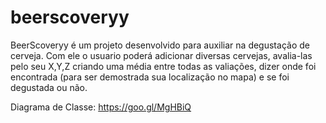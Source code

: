 # beerscoveryy
BeerScoveryy é um projeto desenvolvido para auxiliar na degustação de cerveja.
Com ele o usuario poderá adicionar diversas cervejas, avalia-las pelo seu X,Y,Z criando uma média entre todas as valiações, dizer onde foi encontrada (para ser demostrada sua localização no mapa) e se foi degustada ou não.

Diagrama de Classe: https://goo.gl/MgHBiQ
